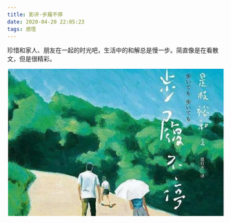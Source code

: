 ```yaml
---
title: 影评-步履不停             
date: 2020-04-20 22:05:23
tags: 感悟
---
```


珍惜和家人、朋友在一起的时光吧，生活中的和解总是慢一步。简直像是在看散文，但是很精彩。


<div align=center>

![](/img/bulvbuting.jpg)

</div>
